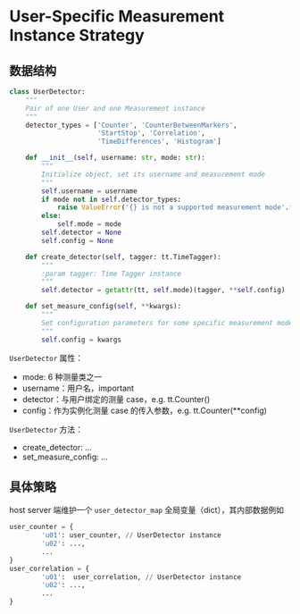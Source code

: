 # User-Specific Measurement Instance Strategy


## 数据结构

```python
class UserDetector:
    """
    Pair of one User and one Measurement instance
    """
    detector_types = ['Counter', 'CounterBetweenMarkers',
                      'StartStop', 'Correlation',
                      'TimeDifferences', 'Histogram']

    def __init__(self, username: str, mode: str):
        """
        Initialize object, set its username and measurement mode
        """
        self.username = username
        if mode not in self.detector_types:
            raise ValueError('{} is not a supported measurement mode'.format(mode))
        else:
            self.mode = mode
        self.detector = None
        self.config = None

    def create_detector(self, tagger: tt.TimeTagger):
        """
        :param tagger: Time Tagger instance
        """
        self.detector = getattr(tt, self.mode)(tagger, **self.config)

    def set_measure_config(self, **kwargs):
        """
        Set configuration parameters for some specific measurement mode
        """
        self.config = kwargs
```

`UserDetector` 属性：
- mode: 6 种测量类之一
- username：用户名，important
- detector：与用户绑定的测量 case，e.g. tt.Counter()
- config：作为实例化测量 case 的传入参数，e.g. tt.Counter(**config)

`UserDetector` 方法：
- create_detector: ...
- set_measure_config: ...


## 具体策略

host server 端维护一个 `user_detector_map` 全局变量（dict），其内部数据例如
```python
user_counter = {
        'u01': user_counter, // UserDetector instance
        'u02': ...,
        ...
}
user_correlation = {
        'u01':  user_correlation, // UserDetector instance
        'u02': ...,
        ...
}
```


































